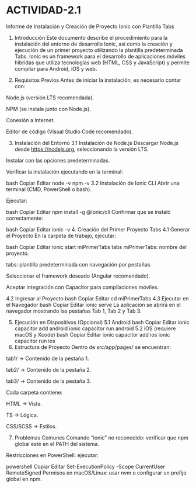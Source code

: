 # ACTIVIDAD-2.1
Informe de Instalación y Creación de Proyecto Ionic con Plantilla Tabs
1. Introducción
Este documento describe el procedimiento para la instalación del entorno de desarrollo Ionic, así como la creación y ejecución de un primer proyecto utilizando la plantilla predeterminada Tabs.
Ionic es un framework para el desarrollo de aplicaciones móviles híbridas que utiliza tecnologías web (HTML, CSS y JavaScript) y permite compilar para Android, iOS y web.

2. Requisitos Previos
Antes de iniciar la instalación, es necesario contar con:

Node.js (versión LTS recomendada).

NPM (se instala junto con Node.js).

Conexión a Internet.

Editor de código (Visual Studio Code recomendado).

3. Instalación del Entorno
3.1 Instalación de Node.js
Descargar Node.js desde https://nodejs.org, seleccionando la versión LTS.

Instalar con las opciones predeterminadas.

Verificar la instalación ejecutando en la terminal:

bash
Copiar
Editar
node -v
npm -v
3.2 Instalación de Ionic CLI
Abrir una terminal (CMD, PowerShell o bash).

Ejecutar:

bash
Copiar
Editar
npm install -g @ionic/cli
Confirmar que se instaló correctamente:

bash
Copiar
Editar
ionic -v
4. Creación del Primer Proyecto Tabs
4.1 Generar el Proyecto
En la carpeta de trabajo, ejecutar:

bash
Copiar
Editar
ionic start miPrimerTabs tabs
miPrimerTabs: nombre del proyecto.

tabs: plantilla predeterminada con navegación por pestañas.

Seleccionar el framework deseado (Angular recomendado).

Aceptar integración con Capacitor para compilaciones móviles.

4.2 Ingresar al Proyecto
bash
Copiar
Editar
cd miPrimerTabs
4.3 Ejecutar en el Navegador
bash
Copiar
Editar
ionic serve
La aplicación se abrirá en el navegador mostrando las pestañas Tab 1, Tab 2 y Tab 3.

5. Ejecución en Dispositivos (Opcional)
5.1 Android
bash
Copiar
Editar
ionic capacitor add android
ionic capacitor run android
5.2 iOS (requiere macOS y Xcode)
bash
Copiar
Editar
ionic capacitor add ios
ionic capacitor run ios
6. Estructura de Proyecto
Dentro de src/app/pages/ se encuentran:

tab1/ → Contenido de la pestaña 1.

tab2/ → Contenido de la pestaña 2.

tab3/ → Contenido de la pestaña 3.

Cada carpeta contiene:

HTML → Vista.

TS → Lógica.

CSS/SCSS → Estilos.

7. Problemas Comunes
Comando “ionic” no reconocido: verificar que npm global esté en el PATH del sistema.

Restricciones en PowerShell: ejecutar:

powershell
Copiar
Editar
Set-ExecutionPolicy -Scope CurrentUser RemoteSigned
Permisos en macOS/Linux: usar nvm o configurar un prefijo global en npm.
